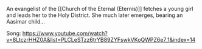 An evangelist of the [[Church of the Eternal (Eternis)]] fetches a young girl and leads her to the Holy District. She much later emerges, bearing an Aasimar child...

Song: https://www.youtube.com/watch?v=8LtczrHHZ0A&list=PLCLeSTzz6trYB89ZYFswkVKoQWPZ6e7_1&index=14